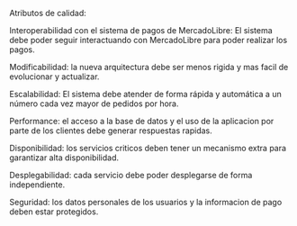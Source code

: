 Atributos de calidad:

Interoperabilidad con el sistema de pagos de MercadoLibre: El sistema debe poder seguir interactuando con MercadoLibre para poder realizar los pagos.

Modificabilidad: la nueva arquitectura debe ser menos rigida y mas facil de evolucionar y actualizar.

Escalabilidad: El sistema debe atender de forma rápida y automática a un número cada vez mayor de pedidos por hora.

Performance: el acceso a la base de datos y el uso de la aplicacion por parte de los clientes debe generar respuestas rapidas.

Disponibilidad: los servicios criticos deben tener un mecanismo extra para garantizar alta disponibilidad.

Desplegabilidad: cada servicio debe poder desplegarse de forma independiente.

Seguridad: los datos personales de los usuarios y la informacion de pago deben estar protegidos.
